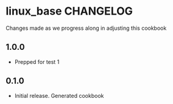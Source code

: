 # linux_base CHANGELOG

Changes made as we progress along in adjusting this cookbook

## 1.0.0

- Prepped for test 1

## 0.1.0

- Initial release. Generated cookbook

